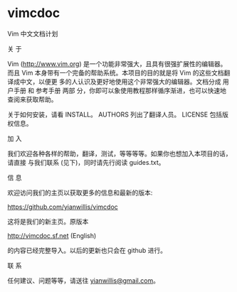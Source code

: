 vimcdoc
=======

Vim 中文文档计划

关 于

Vim (http://www.vim.org) 是一个功能非常强大，且具有很强扩展性的编辑器。而且 Vim
本身带有一个完备的帮助系统。本项目的目的就是将 Vim 的这些文档翻译成中文，以便更
多的人认识及更好地使用这个非常强大的编辑器。文档分成 用户手册 和 参考手册 两部
分，你即可以象使用教程那样循序渐进，也可以快速地查阅来获取帮助。

关于如何安装，请看 INSTALL。
AUTHORS 列出了翻译人员。
LICENSE 包括版权信息。


加 入

我们欢迎各种各样的帮助，翻译，测试，等等等等。如果你也想加入本项目的话，请直接
与我们联系 (见下)，同时请先行阅读 guides.txt。


信 息

欢迎访问我们的主页以获取更多的信息和最新的版本:

https://github.com/yianwillis/vimcdoc

这将是我们的新主页。原版本

http://vimcdoc.sf.net (English)

的内容已经完整导入。以后的更新也只会在 github 进行。


联 系

任何建议、问题等等，请送往 yianwillis@gmail.com。
